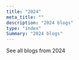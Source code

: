```yaml
---
title: "2024"
meta_title: ""
description: "2024 blogs"
type: "index"
Summary: "2024 blogs"
---
```

See all blogs from 2024
